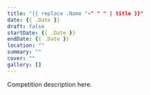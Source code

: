```yaml
---
title: "{{ replace .Name "-" " " | title }}"
date: {{ .Date }}
draft: false
startDate: {{ .Date }}
endDate: {{ .Date }}
location: ""
summary: ""
cover: ""
gallery: []
---
```


Competition description here.

